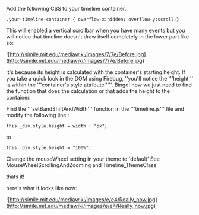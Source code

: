 Add the following CSS to your timeline container.

```
.your-timeline-container { overflow-x:hidden; overflow-y:scroll;}
```
This will enabled a vertical scrollbar when you have many events but you will notice that timeline doesn't draw itself completely in the lower part like so:

![http://simile.mit.edu/mediawiki/images/7/7e/Before.jpg](http://simile.mit.edu/mediawiki/images/7/7e/Before.jpg)

it's because its height is calculated with the container's starting height. If you take a quick look in the DOM using Firebug, ''you'll notice the '''height''' is within the '''container's style attribute'''''.  Bingo! now we just need to find the function that does the calculation or that adds the height to the container.

Find the '''setBandShiftAndWidth''' function in the '''timeline.js''' file and modify the following line :

```
this._div.style.height = width + "px";
```

to

```
this._div.style.height = "100%";
```

Change the mouseWheel setting in your theme to 'default'
See MouseWheelScrollingAndZooming and Timeline\_ThemeClass

thats it!

here's what it looks like now:

![http://simile.mit.edu/mediawiki/images/e/e4/Really_now.jpg](http://simile.mit.edu/mediawiki/images/e/e4/Really_now.jpg)